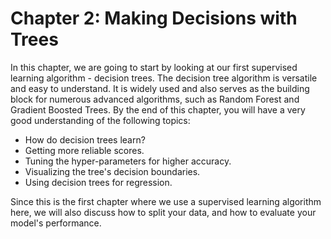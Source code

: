 # Chapter 2: Making Decisions with Trees

In this chapter, we are going to start by looking at our first supervised learning algorithm - decision trees.
The decision tree algorithm is versatile and easy to understand.
It is widely used and also serves as the building block for numerous advanced algorithms,
such as Random Forest and Gradient Boosted Trees.
By the end of this chapter, you will have a very good understanding of the following topics:

- How do decision trees learn?
- Getting more reliable scores.
- Tuning the hyper-parameters for higher accuracy.
- Visualizing the tree's decision boundaries.
- Using decision trees for regression.

Since this is the first chapter where we use a supervised learning algorithm here,
we will also discuss how to split your data, and how to evaluate your model's performance.
